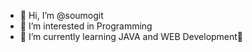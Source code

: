 - 👋 Hi, I’m @soumogit
- 👀 I’m interested in Programming
- 🌱 I’m currently learning JAVA and WEB Development💞️

<!---
soumogit/soumogit is a ✨ special ✨ repository because its `README.md` (this file) appears on your GitHub profile.
You can click the Preview link to take a look at your changes.
--->
